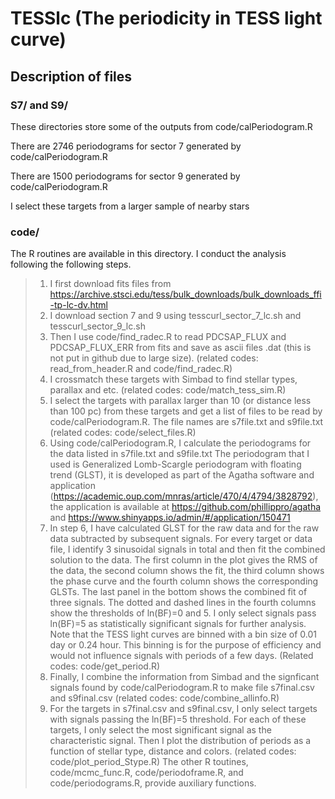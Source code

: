 # TESSlc (The periodicity in TESS light curve)
## Description of files
### S7/ and S9/
These directories store some of the outputs from code/calPeriodogram.R

There are 2746 periodograms for sector 7 generated by code/calPeriodogram.R

There are 1500 periodograms for sector 9 generated by code/calPeriodogram.R

I select these targets from a larger sample of nearby stars

### code/
The R routines are available in this directory. I conduct the analysis following the following steps.
>1. I first download fits files from https://archive.stsci.edu/tess/bulk_downloads/bulk_downloads_ffi-tp-lc-dv.html
>2. I download section 7 and 9 using tesscurl_sector_7_lc.sh and tesscurl_sector_9_lc.sh
>3. Then I use code/find_radec.R to read PDCSAP_FLUX and PDCSAP_FLUX_ERR from fits and save as ascii files .dat (this is not put in github due to large size). (related codes: read_from_header.R and code/find_radec.R)
>4. I crossmatch these targets with Simbad to find stellar types, parallax and etc. (related codes: code/match_tess_sim.R)
>5. I select the targets with parallax larger than 10 (or distance less than 100 pc) from these targets and get a list of files to be read by code/calPeriodogram.R. The file names are s7file.txt and s9file.txt (related codes: code/select_files.R)
>6. Using code/calPeriodogram.R, I calculate the periodograms for the data listed in s7file.txt and s9file.txt 
The periodogram that I used is Generalized Lomb-Scargle periodogram with floating trend (GLST), it is developed as part of the Agatha software and application (https://academic.oup.com/mnras/article/470/4/4794/3828792), the application is available at https://github.com/phillippro/agatha and https://www.shinyapps.io/admin/#/application/150471
>7. In step 6, I have calculated GLST for the raw data and for the raw data subtracted by subsequent signals. For every target or data file, I identify 3 sinusoidal signals in total and then fit the combined solution to the data. The first column in the plot gives the RMS of the data, the second column shows the fit, the third column shows the phase curve and the fourth column shows the corresponding GLSTs. The last panel in the bottom shows the combined fit of three signals. The dotted and dashed lines in the fourth columns show the thresholds of ln(BF)=0 and 5. I only select signals pass ln(BF)=5 as statistically significant signals for further analysis. Note that the TESS light curves are binned with a bin size of 0.01 day or 0.24 hour. This binning is for the purpose of efficiency and would not influence signals with periods of a few days. (Related codes: code/get_period.R)
>8. Finally, I combine the information from Simbad and the signficant signals found by code/calPeriodogram.R to make file s7final.csv and s9final.csv (related codes: code/combine_allinfo.R)
>9. For the targets in s7final.csv and s9final.csv, I only select targets with signals passing the ln(BF)=5 threshold. For each of these targets, I only select the most significant signal as the characteristic signal. Then I plot the distribution of periods as a function of stellar type, distance and colors. (related codes: code/plot_period_Stype.R)
The other R toutines, code/mcmc_func.R, code/periodoframe.R, and code/periodograms.R, provide auxiliary functions. 

